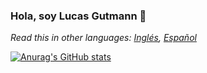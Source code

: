 ### Hola, soy Lucas Gutmann 👋

*Read this in other languages: [Inglés](README.md), [Español](README.es.md)*

[![Anurag's GitHub stats](https://github-readme-stats.vercel.app/api?username=lucasgutmann0)](https://github.com/anuraghazra/github-readme-stats)